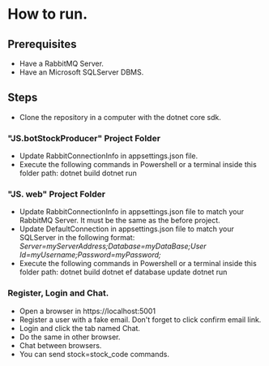 # How to run.
## Prerequisites
- Have a RabbitMQ Server.
- Have an Microsoft SQLServer DBMS.
## Steps
 - Clone the repository in a computer with the dotnet core sdk.
###  "JS.botStockProducer" Project Folder
- Update RabbitConnectionInfo in appsettings.json file.
- Execute the following commands in Powershell or a terminal inside this folder path:
dotnet build
dotnet run
###  "JS. web" Project Folder
- Update RabbitConnectionInfo in appsettings.json file to match your RabbitMQ Server. It must be the same as the before project.
- Update DefaultConnection in appsettings.json file to match your SQLServer in the following format: 
*Server=myServerAddress;Database=myDataBase;User Id=myUsername;Password=myPassword;*
- Execute the following commands in Powershell or a terminal inside this folder path:
dotnet build
dotnet ef database update
dotnet run
### Register, Login and Chat.

- Open a browser in https://localhost:5001
- Register a user with a fake email. Don't forget to click confirm email link.
- Login and click the tab named Chat.
- Do the same in other browser.
- Chat between browsers.
- You can send stock=stock_code commands.